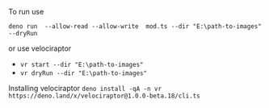 To run use

`deno run  --allow-read --allow-write  mod.ts --dir "E:\path-to-images"  --dryRun`

or use velociraptor

- `vr start --dir "E:\path-to-images"`
- `vr dryRun --dir "E:\path-to-images"`

Installing velociraptor
`deno install -qA -n vr https://deno.land/x/velociraptor@1.0.0-beta.18/cli.ts`
